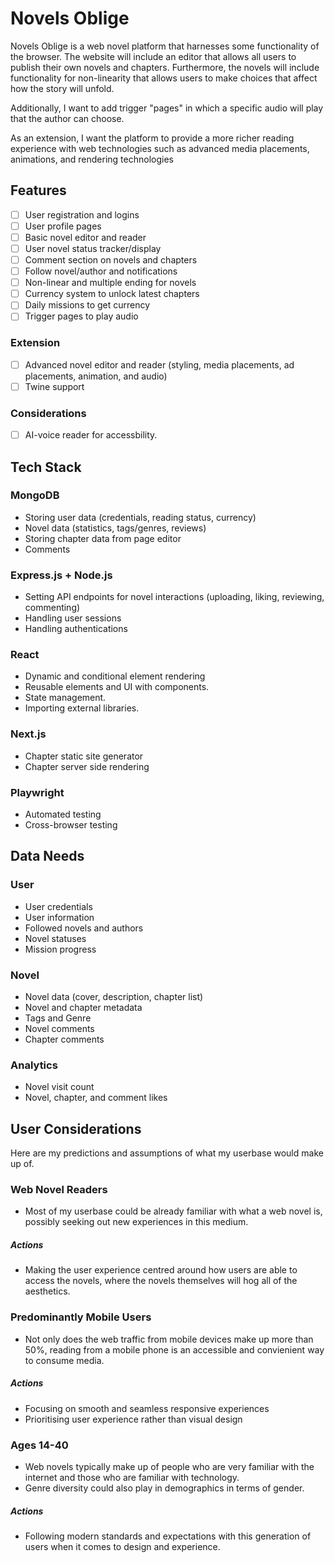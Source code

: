 # Novels Oblige

Novels Oblige is a web novel platform that harnesses some functionality of the browser. The website will include an editor that allows all users to publish their own novels and chapters. Furthermore, the novels will include functionality for non-linearity that allows users to make choices that affect how the story will unfold.

Additionally, I want to add trigger "pages" in which a specific audio will play that the author can choose.

As an extension, I want the platform to provide a more richer reading experience with web technologies such as advanced media placements, animations, and rendering technologies

## Features

- [ ] User registration and logins
- [ ] User profile pages
- [ ] Basic novel editor and reader
- [ ] User novel status tracker/display
- [ ] Comment section on novels and chapters
- [ ] Follow novel/author and notifications
- [ ] Non-linear and multiple ending for novels
- [ ] Currency system to unlock latest chapters
- [ ] Daily missions to get currency
- [ ] Trigger pages to play audio

### Extension

- [ ] Advanced novel editor and reader (styling, media placements, ad placements, animation, and audio)
- [ ] Twine support

### Considerations

- [ ] AI-voice reader for accessbility.

## Tech Stack

### MongoDB

- Storing user data (credentials, reading status, currency)
- Novel data (statistics, tags/genres, reviews)
- Storing chapter data from page editor
- Comments

### Express.js + Node.js

- Setting API endpoints for novel interactions (uploading, liking, reviewing, commenting)
- Handling user sessions
- Handling authentications


### React

- Dynamic and conditional element rendering
- Reusable elements and UI with components.
- State management.
- Importing external libraries.


### Next.js

- Chapter static site generator
- Chapter server side rendering

### Playwright

- Automated testing
- Cross-browser testing

## Data Needs

### User

- User credentials
- User information
- Followed novels and authors
- Novel statuses
- Mission progress

### Novel

- Novel data (cover, description, chapter list)
- Novel and chapter metadata
- Tags and Genre
- Novel comments
- Chapter comments

### Analytics

- Novel visit count
- Novel, chapter, and comment likes

## User Considerations

Here are my predictions and assumptions of what my userbase would make up of.

### Web Novel Readers

- Most of my userbase could be already familiar with what a web novel is, possibly seeking out new experiences in this medium.

##### Actions

- Making the user experience centred around how users are able to access the novels, where the novels themselves will hog all of the aesthetics.

### Predominantly Mobile Users

- Not only does the web traffic from mobile devices make up more than 50%, reading from a mobile phone is an accessible and convienient way to consume media.

##### Actions

- Focusing on smooth and seamless responsive experiences
- Prioritising user experience rather than visual design

### Ages 14-40

- Web novels typically make up of people who are very familiar with the internet and those who are familiar with technology. 
- Genre diversity could also play in demographics in terms of gender.

##### Actions

- Following modern standards and expectations with this generation of users when it comes to design and experience.
